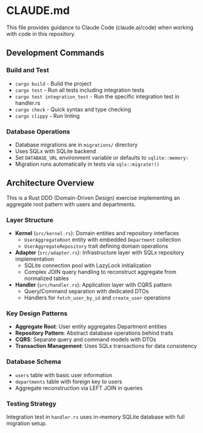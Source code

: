 # CLAUDE.md

This file provides guidance to Claude Code (claude.ai/code) when working with code in this repository.

## Development Commands

### Build and Test
- `cargo build` - Build the project
- `cargo test` - Run all tests including integration tests
- `cargo test integration_test` - Run the specific integration test in handler.rs
- `cargo check` - Quick syntax and type checking
- `cargo clippy` - Run linting

### Database Operations
- Database migrations are in `migrations/` directory
- Uses SQLx with SQLite backend
- Set `DATABASE_URL` environment variable or defaults to `sqlite::memory:`
- Migration runs automatically in tests via `sqlx::migrate!()`

## Architecture Overview

This is a Rust DDD (Domain-Driven Design) exercise implementing an aggregate root pattern with users and departments.

### Layer Structure
- **Kernel** (`src/kernel.rs`): Domain entities and repository interfaces
  - `UserAggregateRoot` entity with embedded `Department` collection
  - `UserAggregateRepository` trait defining domain operations
- **Adapter** (`src/adapter.rs`): Infrastructure layer with SQLx repository implementation
  - SQLite connection pool with LazyLock initialization
  - Complex JOIN query handling to reconstruct aggregate from normalized tables
- **Handler** (`src/handler.rs`): Application layer with CQRS pattern
  - Query/Command separation with dedicated DTOs
  - Handlers for `fetch_user_by_id` and `create_user` operations

### Key Design Patterns
- **Aggregate Root**: User entity aggregates Department entities
- **Repository Pattern**: Abstract database operations behind traits
- **CQRS**: Separate query and command models with DTOs
- **Transaction Management**: Uses SQLx transactions for data consistency

### Database Schema
- `users` table with basic user information
- `departments` table with foreign key to users
- Aggregate reconstruction via LEFT JOIN in queries

### Testing Strategy
Integration test in `handler.rs` uses in-memory SQLite database with full migration setup.